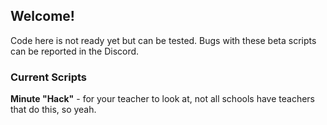 ## Welcome!
Code here is not ready yet but can be tested. Bugs with these beta scripts can be reported in the Discord.

### Current Scripts
**Minute "Hack"** - for your teacher to look at, not all schools have teachers that do this, so yeah.
